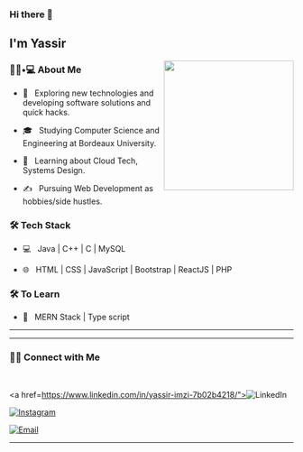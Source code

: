 
### Hi there 👋<h2> I'm Yassir</h2>

<img align='right' src="https://media.giphy.com/media/M9gbBd9nbDrOTu1Mqx/giphy.gif" width="230">

<h3> 👨🏻•💻 About Me </h3>



- 🤔 &nbsp; Exploring new technologies and developing software solutions and quick hacks.

- 🎓 &nbsp; Studying Computer Science and Engineering at Bordeaux University.

- 🌱 &nbsp; Learning about Cloud Tech, Systems Design.

- ✍️ &nbsp; Pursuing Web Development as hobbies/side hustles.



<h3>🛠 Tech Stack</h3>



- 💻 &nbsp;   Java | C++ | C | MySQL

- 🌐 &nbsp; HTML | CSS | JavaScript | Bootstrap | ReactJS | PHP 

<!--

- 🛢 &nbsp; MySQL | MongoDB 

- 🔧 &nbsp; Git 

- 🖥 &nbsp; Illustrator| Photoshop | Figma | AdobeXd

-->



<h3>🛠 To Learn</h3>

- 🔧 &nbsp; MERN Stack | Type script 

<hr>

<hr>



<h3> 🤝🏻 Connect with Me </h3>

<br>



<p align="center">

<a href=https://www.linkedin.com/in/yassir-imzi-7b02b4218/"><img alt="LinkedIn" src="https://img.shields.io/badge/LinkedIn-Shivam%20Malpani-blue?style=flat-square&logo=linkedin"></a>

<a href="https://www.instagram.com/yass_sir__/"><img alt="Instagram" src="https://img.shields.io/badge/Instagram-Yass_sir__-white?style=flat-square&logo=instagram"></a>

<a href="mailto:imziyasser00@gmail.com"><img alt="Email" src="https://img.shields.io/badge/Email-shivammalpani111@gmail.com-blue?style=flat-square&logo=gmail"></a>

</p>







<hr>




<!--
**Imziyasser00/imziyasser00** is a ✨ _special_ ✨ repository because its `README.md` (this file) appears on your GitHub profile.

Here are some ideas to get you started:

- 🔭 I’m currently working on ...
- 🌱 I’m currently learning ...
- 👯 I’m looking to collaborate on ...
- 🤔 I’m looking for help with ...
- 💬 Ask me about ...
- 📫 How to reach me: ...
- 😄 Pronouns: ...
- ⚡ Fun fact: ...
-->
